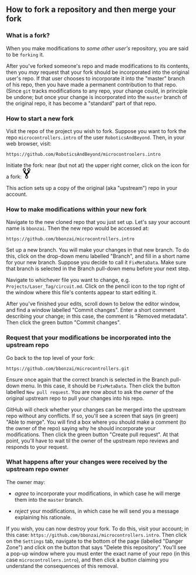 ## How to fork a repository and then merge your fork ##

### What is a fork? ###

When you make modifications to *some other user's* repository, you are 
said to be `forking` it.

After you've forked someone's repo and made modifications to its contents, 
then you *may* request that your fork should be incorporated into the 
original user's repo.  If that user chooses to incorporate it into the
"master" branch of his repo, then you have made a permanent contribution
to that repo.  (Since `git` tracks modifications to any repo, your
change could, in principle be undone; but once your change is incorporated
into the `master` branch of the original repo, it has become a "standard" 
part of that repo.

### How to start a new fork ###

Visit the repo of the project you wish to fork.  Suppose you want to 
fork the repo `microcontrollers.intro` of the user `RoboticsAndBeyond`.
Then, in your web browser, visit:

    https://github.com/RoboticsAndBeyond/microcontroolers.intro

Initiate the fork:  near (but not at) the upper right corner, 
click on the icon for a fork:  <svg height="28.000029"
   class="octicon octicon-repo-forked"
   viewBox="0 0 9.9965315 14.000014"
   version="1.1"
   width="19.993063"
   aria-hidden="true">
  <path d="M 7.998266,6.9569837e-6 A 1.993,1.993 0 0 0 6.998266,3.720007 v 1.28 l -2,2 -2,-2 v -1.28 A 1.993,1.993 0 0 0 1.998266,6.9569837e-6 1.993,1.993 0 0 0 0.99826595,3.720007 v 1.78 l 3.00000005,3 v 1.78 a 1.993,1.993 0 0 0 1,3.72 1.993,1.993 0 0 0 1,-3.72 v -1.78 l 3,-3 v -1.78 a 1.993,1.993 0 0 0 -1,-3.7200000430163 z M 1.998266,3.200007 c -0.66,0 -1.20000005,-0.55 -1.20000005,-1.2 0,-0.65 0.55000005,-1.20000004 1.20000005,-1.20000004 0.65,0 1.2,0.55000004 1.2,1.20000004 0,0.65 -0.55,1.2 -1.2,1.2 z m 3,10 c -0.66,0 -1.2,-0.55 -1.2,-1.2 0,-0.65 0.55,-1.2 1.2,-1.2 0.65,0 1.2,0.55 1.2,1.2 0,0.65 -0.55,1.2 -1.2,1.2 z m 3,-10 c -0.66,0 -1.2,-0.55 -1.2,-1.2 0,-0.65 0.55,-1.20000004 1.2,-1.20000004 0.65,0 1.2,0.55000004 1.2,1.20000004 0,0.65 -0.55,1.2 -1.2,1.2 z"
     id="path2"
     style="fill-rule:evenodd" /></svg>

This action sets up a copy of the original (aka "upstream") repo in your account.

### How to make modifications within your new fork ###

Navigate to the new cloned repo that you just set up.  Let's say your account name is `bbonzai`.
Then the new repo would be accessed at:

    https://github.com/bbonzai/microcontrollers.intro

Set up a new branch.  You will make your changes in that new branch.  To do this,
click on the drop-down menu labelled "Branch", and fill in a short name for your new branch.
Suppose you decide to call it `FixMetaData`.  Make sure that branch is selected in the
Branch pull-down menu before your next step.

Navigate to whichever file you want to change, e.g. `Projects/Laser_Tag/circuit.md`.
Click on the pencil icon to the top right of the window where this file's contents appear
to start editing it.  

After you've finished your edits, scroll down to below the editor window, and find a
window labelled "Commit changes".  Enter a short comment describing your change; in this case,
the comment is "Removed metadata".  Then click the green button "Commit changes".

### Request that your modifications be incorporated into the upstream repo ###

Go back to the top level of your fork:

    https://github.com/bbonzai/microcontrollers.git

Ensure once again that the correct branch is selected in the Branch pull-down menu.
In this case, it should be `FixMetaData`.  Then click the button labelled `New pull request`.
You are now about to ask the *owner* of the original upstream repo to pull your changes
into his repo.   

GitHub will check whether your changes can be merged into the upstream repo without
any conflicts.  If so, you'll see a screen that says (in green) "Able to merge".
You will find a box where you should make a comment (to the owner of the repo) saying
why he should incorporate your modifications.  Then click the green button "Create pull
request".  At that point, you'll have to wait til the owner of the upstream repo reviews
and responds to your request.

### What happens after your changes were received by the upstream repo owner ###

The owner may:

* *agree* to incorporate your modifications, in which case he will merge them
into the `master` branch.

* *reject* your modifications, in which case he will send you a message explaining
his rationale.

If you wish, you can now destroy your fork.  To do this, visit your account; in this 
case:  `https://github.com/bbonzai/microcontrollers.intro`.
Then click on the `Settings` tab, navigate to the bottom of the page (labelled "Danger Zone")
and click on the button that says "Delete this repository".  You'll see a pop-up window 
where you must enter the exact name of your repo (in this case `microcontrollers.intro`),
and then click a button claiming you understand the consequences of this removal.    
